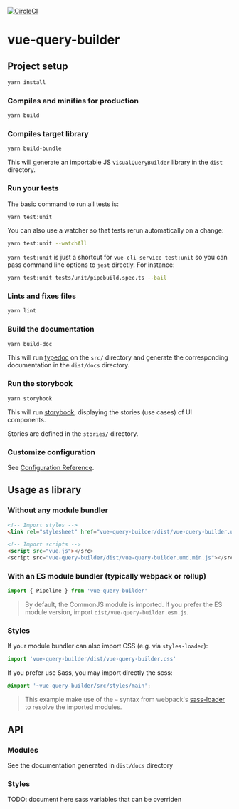 [![CircleCI](https://img.shields.io/circleci/project/github/ToucanToco/vue-query-builder.svg)](https://circleci.com/gh/ToucanToco/vue-query-builder)

# vue-query-builder

## Project setup

```bash
yarn install
```

### Compiles and minifies for production

```bash
yarn build
```

### Compiles target library

```bash
yarn build-bundle
```

This will generate an importable JS `VisualQueryBuilder` library in the `dist` directory.

### Run your tests

The basic command to run all tests is:

```bash
yarn test:unit
```

You can also use a watcher so that tests rerun automatically
on a change:

```bash
yarn test:unit --watchAll
```

`yarn test:unit` is just a shortcut for `vue-cli-service test:unit` so you
can pass command line options to `jest` directly. For instance:

```bash
yarn test:unit tests/unit/pipebuild.spec.ts --bail
```

### Lints and fixes files

```bash
yarn lint
```

### Build the documentation

```bash
yarn build-doc
```

This will run [typedoc](https://typedoc.org/) on the `src/` directory and
generate the corresponding documentation in the `dist/docs` directory.


### Run the storybook

```bash
yarn storybook
```

This will run [storybook](https://storybook.js.org/), displaying the stories
(use cases) of UI components.

Stories are defined in the `stories/` directory.


### Customize configuration

See [Configuration Reference](https://cli.vuejs.org/config/).


## Usage as library

### Without any module bundler
```html
<!-- Import styles -->
<link rel="stylesheet" href="vue-query-builder/dist/vue-query-builder.umd.min.js">

<!-- Import scripts -->
<script src="vue.js"></src>
<script src="vue-query-builder/dist/vue-query-builder.umd.min.js"></src>
```

### With an ES module bundler (typically webpack or rollup)
```js
import { Pipeline } from 'vue-query-builder'
```

> By default, the CommonJS module is imported. If you prefer the ES module
  version, import `dist/vue-query-builder.esm.js`.

### Styles
If your module bundler can also import CSS (e.g. via `styles-loader`):
```js
import 'vue-query-builder/dist/vue-query-builder.css'
```

If you prefer use Sass, you may import directly the scss:
```scss
@import '~vue-query-builder/src/styles/main';
```

> This example make use of the `~` syntax from webpack's [sass-loader](https://github.com/webpack-contrib/sass-loader)
  to resolve the imported modules.


## API

### Modules
See the documentation generated in `dist/docs` directory

### Styles
TODO: document here sass variables that can be overriden
